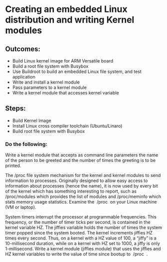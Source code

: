 # Creating an embedded Linux distribution and writing Kernel modules

## Outcomes:

- Build Linux kernel image for ARM Versatile board
- Build a root file system with Busybox
- Use Buildroot to build an embedded Linux file system, and test application
- Write and install a kernel module
- Pass parameters to a kernel module
- Write a kernel module that accesses kernel variable

## Steps:

- Build Kernel Image
- Install Linux cross compiler toolchain (Ubuntu/Linaro)
- Build root file system with Busybox

### Do the following:

Write a kernel module that accepts as command line parameters the name of the person to be greeted and the number of times the greeting is to be printed.

The /proc file system mechanism for the kernel and kernel modules to send
information to processes. Originally designed to allow easy access to information
about processes (hence the name), it is now used by every bit of the kernel
which has something interesting to report, such as /proc/modules which provides
the list of modules and /proc/meminfo ​ which stats memory usage statistics.
Examine the ​ /proc ​ on your Linux machine (VM or laptop).

System timers interrupt the processor at programmable frequencies. This
frequency, or the number of timer ticks per second, is contained in the kernel
variable HZ. The jiffies variable holds the number of times the system timer
popped since the system booted. The kernel increments jiffies HZ times every
second. Thus, on a kernel with a HZ value of 100, a “jiffy” is a 10-millisecond
duration, while on a kernel with HZ set to 1000, a jiffy is only 1-millisecond. Write
a kernel module (jiffies module) that uses the jiffies and HZ kernel variables to
write the value of time since bootup to ​ /proc ​ .
